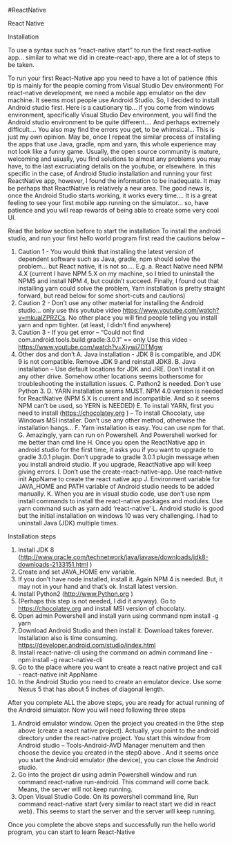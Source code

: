 #ReactNative

React Native

Installation

To use a syntax such as  “react-native start” to run the first react-native app… similar to what we did in create-react-app, there are a lot of steps to be taken.

To run your first React-Native app you need to have a lot of patience
(this tip is mainly for the people coming from Visual Studio Dev environment) 
For react-native development, we need a mobile app emulator on the dev machine. It seems most people use Android Studio. So, I decided to install Android studio first. Here is a cautionary tip… if you come from windows environment, specifically Visual Studio Dev environment, you will find the Android studio environment to be quite different…. And perhaps extremely difficult…. You also may find the errors you get, to be whimsical… This is just my own opinion. May be, once I repeat the similar process of installing the apps that use Java, gradle, npm and yarn, this whole experience may not look like a funny game.  Usually, the open source community is mature,  welcoming and usually, you find solutions to almost any problems you may have, to the last excruciating details on the youtube, or elsewhere.  In this specific in the case, of Android Studio installation and running your first ReactNative app, however, I found the information to be inadequate. It may be perhaps that ReactNative is relatively a new area. 
The good news is, once the Android Studio starts working, it works every time…. It is a great feeling to see your first mobile app running on the simulator… so, have patience and you will reap rewards of being able to create some very cool UI.

Read the below section before to start the installation
To install the android studio, and run your first hello world program first read the cautions below – 
1.	Caution 1 - You would think that installing the latest version of dependent software such as Java, gradle, npm should solve the problem… but React native, it is not so…. E.g.
a.	React Native need NPM 4.X (current I have NPM 5.X on my machine, so I tried to uninstall the NPM5 and install NPM 4, but couldn’t succeed. Finally, I found out that installing yarn could solve the problem, Yarn installation is pretty straight forward, but read below for some short-cuts and cautions)
2.	Caution 2 - Don’t use any other material for installing the Android studio… only use this youtube video https://www.youtube.com/watch?v=mkualZPRZCs. No other place you will find people telling you install yarn and npm tighter. (at least, I didn’t find anywhere)
3.	Caution 3 -  If  you get error – “Could not find com.android.tools.build:gradle:3.0.1” == only Use this video - https://www.youtube.com/watch?v=Xjywi7DTMgw
4.	Other dos and don’t
  A.	Java installation - JDK 8 is compatible, and JDK 9 is not compatible. Remove JDK 9 and reinstall JDK8.
  B.	Java installation – Use default locations for JDK and JRE. Don’t install it on any other drive. Somehow other locations seems bothersome for troubleshooting the installation issues.
  C.	Pathon2 is needed. Don’t use Python 3.
  D.	YARN installation seems MUST. NPM 4.0 version is needed for ReactNative (NPM 5.X is current and incompatible. And so it seems NPM can’t be used, so YERN is NEEDED)
  E.	To install YARN, first you need to install (https://chocolatey.org ) – To install Chocolaty, use Windows MSI installer. Don’t use any other method, otherwise the installation hangs…
  F.	Yarn installation is easy. You can use npm for that.
  G.	Amazingly, yarn can run on Powershell. And Powershell worked for me better than cmd line
  H.	Once you open the ReactNative app in android studio for the first time, it asks you if you want to upgrade to gradle 3.0.1 plugin. Don’t upgrade to gradle 3.0.1 plugin message when you install android studio. If you upgrade, ReactNative app will keep giving errors.
  I.	Don’t use the create-react-native-app. Use react-native init AppName to create the react native app
  J.	Environment variable for JAVA_HOME and PATH variable of Android studio needs to be added manually.
  K.	When you are in visual studio code, use don’t use npm install commands to install the react-native packages and modules. Use yarn command such as yarn add ‘react-native’
  L.	Android studio is good but the initial installation on windows 10 was very challenging. I had to uninstall Java (JDK) multiple times.

Installation steps
1.	Install JDK 8 (http://www.oracle.com/technetwork/java/javase/downloads/jdk8-downloads-2133151.html )
2.	Create and set JAVA_HOME env variable.
3.	If you don’t have node installed, install it. Again NPM 4 is needed. But, it may not in your hand and that’s ok. Install latest version.
4.	Install Python2 (http://www.Python.org  )
5.	(Perhaps this step is not needed, I did it anyway). Go to https://chocolatey.org  and install MSI version of chocolaty.
6.	Open admin Powershell and install yarn using command npm install -g yarn
7.	Download Android Studio and then install it.  Download takes forever. Installation also is time consuming. https://developer.android.com/studio/index.html 
8.	Install react-native-cli using the command on admin command line  - npm install -g react-native-cli
9.	Go to the place where you want to create a react native project and call  - react-native init AppName
10.	In the Android Studio you need to create an emulator device. Use some Nexus 5 that has about 5 inches of diagonal length. 

After you complete ALL the above steps, you are ready for actual running of the Android simulator. Now you will need following three steps
1.	Android emulator window. Open the project you created in the 9the step above (create a react native project). Actually, you point to the android directory under the react-native project.  You start this window from Android studio – Tools-Android-AVD Manager menuitem and then choose the device you created in the step0 above . And it seems once you start the Android emulator (the device), you can close the Android studio.
2.	Go into the project dir using admin Powershell window and run command  react-native run-android. This command will come back. Means, the server will not keep running.
3.	Open Visual Studio Code. On its powershell command line, Run command   react-native start (very similar to react start we did in react web). This seems to start the server and the server will keep running.


Once you complete the above steps and successfully run the hello world program, you can start to learn React-Native



